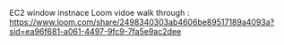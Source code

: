 EC2 window instnace 
Loom vidoe walk through 
: https://www.loom.com/share/2498340303ab4606be89517189a4093a?sid=ea96f681-a061-4497-9fc9-7fa5e9ac2dee
